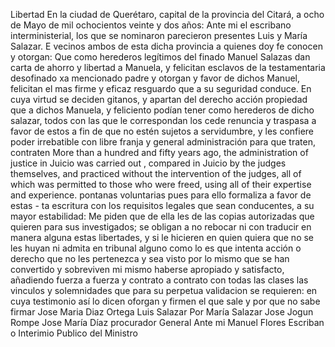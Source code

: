 Libertad
En la ciudad de Querétaro, capital de la provincia del Citará, a ocho de Mayo de mil ochocientos veinte y dos años: Ante mi el escribano interministerial, los que se nominaron parecieron presentes Luis y María Salazar.
E vecinos ambos de esta dicha provincia a quienes doy fe conocen y otorgan: Que como herederos legítimos del finado Manuel Salazas dan carta de ahorro y libertad a Manuela, y felicitan esclavos de la testamentaria desofinado xa mencionado padre y otorgan y favor de dichos
Manuel, felicitan el mas firme y eficaz resguardo que a su seguridad conduce. En cuya virtud se deciden gitanos, y apartan del derecho acción propiedad que a dichos Manuela, y feliciento podían
tener como herederos de dicho salazar, todos con las que le correspondan los cede renuncia y traspasa a favor de estos a fin de que no estén sujetos a servidumbre, y les confiere poder irrebatible con libre franja y general administración para que traten, contraten
More than a hundred and fifty years ago, the administration of justice in Juicio was carried out , compared in Juicio by the judges themselves, and practiced without the intervention of the judges, all of which was permitted to those who were freed, using all of their expertise and experience.
pontanas voluntarias pues para ello formaliza a favor de estas -
ta escritura con los requisitos legales que sean conducentes, a su
mayor estabilidad: Me piden que de ella les de las copias autorizadas
que quieren para sus investigados; se obligan a no rebocar ni con
traducir en manera alguna estas libertades,
y si le hicieren en quien quiera que no se les huyan ni admita en tribunal alguno como lo es que intenta acción o derecho que no les pertenezca y sea visto por lo mismo que se han convertido y sobreviven
mi mismo haberse apropiado y satisfacto, añadiendo fuerza a fuerza y contrato a contrato con todas las clases las vinculos y solemnidades que para su perpetua validacion se requieren: en cuya testimonio así lo dicen oforgan y firmen el que sale y por que no sabe firmar
Jose Maria Diaz Ortega
Luis Salazar
Por María Salazar
Jose Jogun Rompe
Jose María Díaz
procurador General
Ante mi Manuel Flores
Escriban o Interimio Publico del Ministro